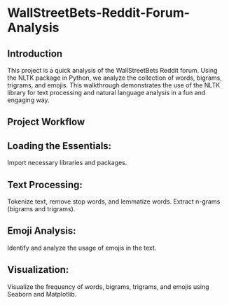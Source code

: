 # WallStreetBets-Reddit-Forum-Analysis

## Introduction

This project is a quick analysis of the WallStreetBets Reddit forum. Using the NLTK package in Python, we analyze the collection of words, bigrams, trigrams, and emojis. This walkthrough demonstrates the use of the NLTK library for text processing and natural language analysis in a fun and engaging way.

## Project Workflow

## Loading the Essentials:
Import necessary libraries and packages.

## Text Processing:
Tokenize text, remove stop words, and lemmatize words. 
Extract n-grams (bigrams and trigrams).

## Emoji Analysis:
Identify and analyze the usage of emojis in the text.

## Visualization:
Visualize the frequency of words, bigrams, trigrams, and emojis using Seaborn and Matplotlib.
